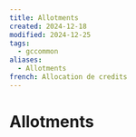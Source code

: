 ```yaml
---
title: Allotments
created: 2024-12-18
modified: 2024-12-25
tags:
  - gccommon
aliases:
  - Allotments
french: Allocation de credits
---
```

# Allotments
